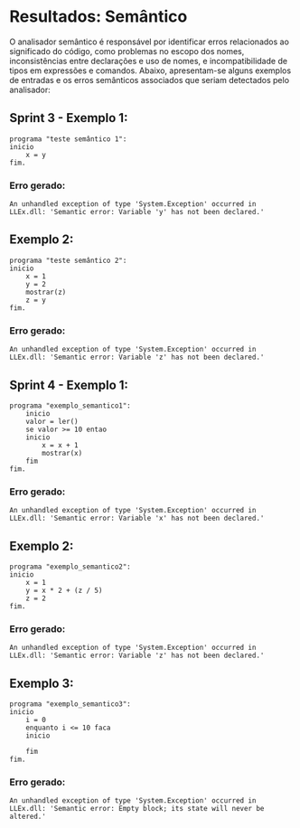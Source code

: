 # Resultados: Semântico
O analisador semântico é responsável por identificar erros relacionados ao significado do código, como problemas no escopo dos nomes, inconsistências entre declarações e uso de nomes, e incompatibilidade de tipos em expressões e comandos. Abaixo, apresentam-se alguns exemplos de entradas e os erros semânticos associados que seriam detectados pelo analisador:

## Sprint 3 - Exemplo 1:
```
programa "teste semântico 1":
inicio
    x = y
fim.
```
### Erro gerado:
```
An unhandled exception of type 'System.Exception' occurred in LLEx.dll: 'Semantic error: Variable 'y' has not been declared.'
```

## Exemplo 2:
```
programa "teste semântico 2":
inicio
    x = 1
    y = 2
    mostrar(z)
    z = y
fim.
```
### Erro gerado:
```
An unhandled exception of type 'System.Exception' occurred in LLEx.dll: 'Semantic error: Variable 'z' has not been declared.'
```
## Sprint 4 - Exemplo 1:
```
programa "exemplo_semantico1":
    inicio
    valor = ler()
    se valor >= 10 entao
    inicio
        x = x + 1
        mostrar(x)
    fim
fim.
```
### Erro gerado:
```
An unhandled exception of type 'System.Exception' occurred in LLEx.dll: 'Semantic error: Variable 'x' has not been declared.'
```

## Exemplo 2:
```
programa "exemplo_semantico2":
inicio
    x = 1
    y = x * 2 + (z / 5)
    z = 2
fim.
```
### Erro gerado:
```
An unhandled exception of type 'System.Exception' occurred in LLEx.dll: 'Semantic error: Variable 'z' has not been declared.'
```

## Exemplo 3:
```
programa "exemplo_semantico3":
inicio
    i = 0
    enquanto i <= 10 faca
    inicio

    fim
fim.
```
### Erro gerado:
```
An unhandled exception of type 'System.Exception' occurred in LLEx.dll: 'Semantic error: Empty block; its state will never be altered.'
```